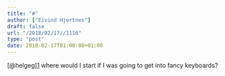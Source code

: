 ```yaml
---
title: "#"
author: ["Eivind Hjertnes"]
draft: false
url: "/2018/02/17//1116"
type: "post"
date: 2018-02-17T01:00:00+01:00
---
```


[@helgeg][1](https://micro.blog/helgeg) where would I start if I was
going to get into fancy keyboards?
